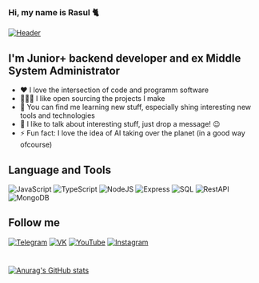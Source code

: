 ### Hi, my name is Rasul 🐈

[![Header](https://github.com/jackflaggg/jackflaggg/blob/master/assets/gifgit%20(1).gif)](https://vk.com/rasul_str)


## I'm Junior+ backend developer and ex Middle System Administrator

* ❤️ I love the intersection of code and programm software
* 👨🏽‍💻 I like open sourcing the projects I make
* 🌱 You can find me learning new stuff, especially shing interesting new tools and technologies
* 💬 I like to talk about interesting stuff, just drop a message! 😉
* ⚡ Fun fact: I love the idea of AI taking over the planet (in a good way ofcourse)

## Language and Tools

![JavaScript](https://img.shields.io/badge/-JavaScript-090909?style=for-the-badge&logo=javascript&logoColor=E9D54D) ![TypeScript](https://img.shields.io/badge/-TypeScript-090909?style=for-the-badge&logo=TypeScript&logoColor=blue) ![NodeJS](https://img.shields.io/badge/-NodeJS-090909?style=for-the-badge&logo=NodeJS&logoColor=blue) ![Express](https://img.shields.io/badge/-Express-090909?style=for-the-badge&logo=Express&logoColor=pink) ![SQL](https://img.shields.io/badge/-Sql-090909?style=for-the-badge&logo=postgresql&logoColor=green) ![RestAPI](https://img.shields.io/badge/-RestAPI-090909?style=for-the-badge&logo=RestAPI&logoColor=pink) ![MongoDB](https://img.shields.io/badge/MongoDB-090909?style=for-the-badge&logo=mongodb&logoColor=white)


## Follow me

[![Telegram](https://img.shields.io/badge/-Telegram-090909?style=for-the-badge&logo=Telegram&logoColor=42AAFF)](https://t.me/jackflagg) [![VK](https://img.shields.io/badge/-VK-090909?style=for-the-badge&logo=VK&logoColor=42AAFF)](https://vk.com/rasul_str) [![YouTube](https://img.shields.io/badge/-YouTube-090909?style=for-the-badge&logo=YouTube&logoColor=FF0000)](https://www.youtube.com/channel/UCu2cjrB378qFUSDIrB1rYbw) [![Instagram](https://img.shields.io/badge/-Instagram-090909?style=for-the-badge&logo=Instagram&logoColor=orange)](https://www.instagram.com/_eternityyyy?igsh=MWY2MTAxYnRyMGx1MA==)

# 

[![Anurag's GitHub stats](https://github-readme-stats.vercel.app/api?username=jackflaggg&hide_progress=true&hide=issues,stars&show_icons=true&theme=dark)](https://github.com/jackflaggg/github-readme-stats)
